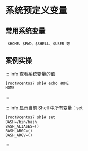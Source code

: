 # 系统预定义变量  

## 常用系统变量 
```shell
 $HOME、$PWD、$SHELL、$USER 等 
```

      
## 案例实操 

::: info 查看系统变量的值
```shell
[root@centos7 sh]# echo HOME
HOME
```
:::

::: info 显示当前 Shell 中所有变量：set
```shell
[root@centos7 sh]# set
BASH=/bin/bash
BASH_ALIASES=()
BASH_ARGC=()
BASH_ARGV=()
```
:::
 